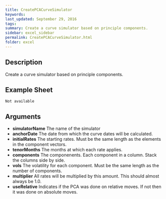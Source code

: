 ```yaml
---
title: CreatePCACurveSimulator
keywords:
last_updated: September 29, 2016
tags:
summary: Create a curve simulator based on principle components.
sidebar: excel_sidebar
permalink: CreatePCACurveSimulator.html
folder: excel
---
```


## Description
Create a curve simulator based on principle components.

<!--HUMAN EDIT START-->

<!--## Details-->

<!--HUMAN EDIT END-->

## Example Sheet

    Not available

## Arguments

* **simulatorName** The name of the simulator
* **anchorDate** The date from which the curve dates will be calculated.
* **initialRates** The starting rates.  Must be the same length as the elements in the component vectors.
* **tenorMonths** The months at which each rate applies.
* **components** The componenents.  Each component in a column.  Stack the columns side by side.
* **vols** The volatility for each component.  Must be the same length as the number of components.
* **multiplier** All rates will be multiplied by this amount.  This should almost always be 1.0.
* **useRelative** Indicates if the PCA was done on relative moves.  If not then it was done on absolute moves.

<!--HUMAN EDIT START-->

<!--## Validation-->

<!--HUMAN EDIT END-->


